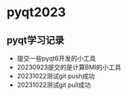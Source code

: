# pyqt2023
## pyqt学习记录
- 提交一些pyqt6开发的小工具
- 20230923提交的是计算BMI的小工具
- 20231022测试git push成功
- 20231022测试git pull成功
  
